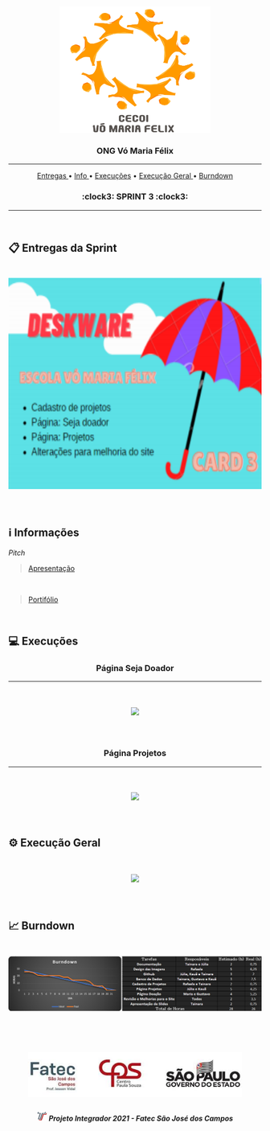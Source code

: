<br>

<p align="center">
      <img src="/Imagens Gerais/Logo.jpg" width="300" height="250">
      <h3 align="center"> ONG Vó Maria Félix </h3>
<p align="center">

<hr>

<p align="center">
  <a href ="#clipboard-entregas-da-sprint"> Entregas </a>  • 
  <a href ="#information_source-informações"> Info </a>  • 
  <a href ="#computer-Execuções"> Execuções</a>  • 
  <a href ="#gear-execução-geral"> Execução Geral </a> • 
  <a href ="#chart_with_upwards_trend-burndown"> Burndown </a> 
  <h3 align="center"> :clock3: SPRINT 3 :clock3: </h3>


</p>

<hr>

<br>

## :clipboard: Entregas da Sprint

<h1 align="left"> <img src = "/Imagens Gerais/card3.png" height="420" /></h1>

<br>

## :information_source: Informações

*Pitch*
> [Apresentação](https://github.com/DeskwarePI/API-VoMariaFelix/blob/main/SPRINT%203/Documenta%C3%A7%C3%A3o/Apresenta%C3%A7%C3%A3o.pdf)

<br>

> [Portifólio](https://github.com/DeskwarePI/Grupo_3_Deskware/tree/main/SPRINT%202/Execu%C3%A7%C3%A3o)

<br>


## :computer: Execuções

<h3 align="center">Página Seja Doador</h3>

<hr>

<h1 align="center"> <img src = "/SPRINT 3/Execução/Página doação.gif"/></h1>

<br>

<h3 align="center">Página Projetos</h3>

<hr>

<h1 align="center"> <img src = "https://github.com/DeskwarePI/Grupo_3_Deskware/blob/main/SPRINT%202/Execu%C3%A7%C3%A3o/sobre.gif"/></h1>

<br>

## :gear: Execução Geral

<h1 align="center"> <img src = "/SPRINT 3/Execução/Execução total.gif"/></h1>

<br>

## :chart_with_upwards_trend: Burndown

<h1 align="left"> <img src = "/SPRINT 3/Documentação/burndown.png"/></h1>

<br>

 <h1 align="center"> <img src = "/Imagens Gerais/Fatec.jpg" height="90" /></h1>
 
 <h5 align="center"> <img src = "/Imagens Gerais/faTec.png" width="20" height="20" /> Projeto Integrador 2021 - Fatec São José dos Campos </h5>
